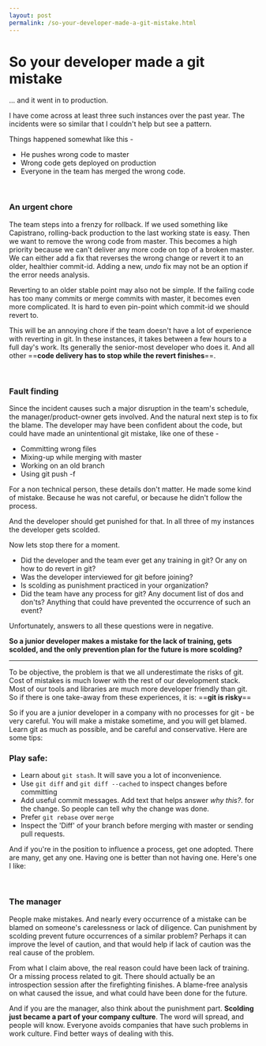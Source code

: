 ```yaml
---
layout: post
permalink: /so-your-developer-made-a-git-mistake.html
---
```


# So your developer made a git mistake

... and it went in to production.

I have come across at least three such instances over the past year. The incidents were so similar that I couldn't help but see a pattern.

Things happened somewhat like this -

- He pushes wrong code to master
- Wrong code gets deployed on production
- Everyone in the team has merged the wrong code.

<br>

### An urgent chore

The team steps into a frenzy for rollback. If we used something like Capistrano, rolling-back production to the last working state is easy. Then we want to remove the wrong code from master. This becomes a high priority because we can't deliver any more code on top of a broken master. We can either add a fix that reverses the wrong change or revert it to an older, healthier commit-id. Adding a new, _undo_ fix may not be an option if the error needs analysis. 

Reverting to an older stable point may also not be simple. If the failing code has too many commits or merge commits with master, it becomes even more complicated. It is hard to even pin-point which commit-id we should revert to.

This will be an annoying chore if the team doesn't have a lot of experience with reverting in git. In these instances, it takes between a few hours to a full day's work. Its generally the senior-most developer who does it. And all other ==**code delivery has to stop while the revert finishes**==.

<br>

### Fault finding

Since the incident causes such a major disruption in the team's schedule, the manager/product-owner gets involved. And the natural next step is to fix the blame. The developer may have been confident about the code, but could have made an unintentional git mistake, like one of these -

- Committing wrong files
- Mixing-up while merging with master
- Working on an old branch
- Using git push -f

For a non technical person, these details don't matter. He made some kind of mistake. Because he was not careful, or because he didn't follow the process.

And the developer should get punished for that. In all three of my instances the developer gets scolded.


Now lets stop there for a moment.

- Did the developer and the team ever get any training in git? Or any on how to do revert in git?
- Was the developer interviewed for git before joining?
- Is scolding as punishment practiced in your organization?
- Did the team have any process for git? Any document list of dos and don'ts? Anything that could have prevented the occurrence of such an event?

Unfortunately, answers to all these questions were in negative.

**So a junior developer makes a mistake for the lack of training, gets scolded, and the only prevention plan for the future is more scolding?**

***

To be objective, the problem is that we all underestimate the risks of git. Cost of mistakes is much lower with the rest of our development stack. Most of our tools and libraries are much more developer friendly than git. So if there is one take-away from these experiences, it is: ==**git is risky**==

So if you are a junior developer in a company with no processes for git - be very careful. You will make a mistake sometime, and you will get blamed. Learn git as much as possible, and be careful and conservative. Here are some tips:

### Play safe:

- Learn about `git stash`. It will save you a lot of inconvenience. 
- Use `git diff` and `git diff --cached` to inspect changes before committing
- Add useful commit messages. Add text that helps answer *why this?*. for the change. So people can tell why the change was done.
- Prefer `git rebase` over `merge`
- Inspect the 'Diff' of your branch before merging with master or sending pull requests.

And if you're in the position to influence a process, get one adopted. There are many, get any one. Having one is better than not having one. Here's one I like:

<script src="https://gist.github.com/zerothabhishek/49e5156417ea230c361e.js"></script>

<br>

### The manager

People make mistakes. And nearly every occurrence of a mistake can be blamed on someone's carelessness or lack of diligence. Can punishment by scolding prevent future occurrences of a similar problem? Perhaps it can improve the level of caution, and that would help if lack of caution was the real cause of the problem.

From what I claim above, the real reason could have been lack of training. Or a missing process related to git. There should actually be an introspection session after the firefighting finishes. A blame-free analysis on what caused the issue, and what could have been done for the future.

And if you are the manager, also think about the punishment part. **Scolding just became a part of your company culture**. The word will spread, and people will know. Everyone avoids companies that have such problems in work culture. Find better ways of dealing with this.

